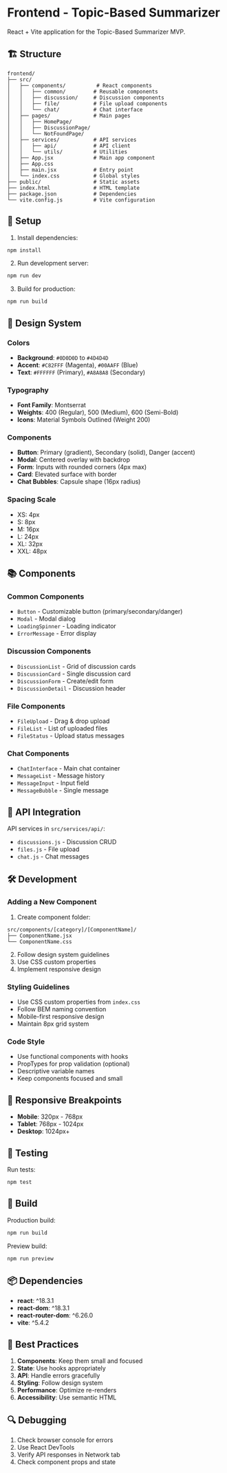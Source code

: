 # Frontend - Topic-Based Summarizer

React + Vite application for the Topic-Based Summarizer MVP.

## 🏗️ Structure

```
frontend/
├── src/
│   ├── components/          # React components
│   │   ├── common/         # Reusable components
│   │   ├── discussion/     # Discussion components
│   │   ├── file/           # File upload components
│   │   └── chat/           # Chat interface
│   ├── pages/              # Main pages
│   │   ├── HomePage/
│   │   ├── DiscussionPage/
│   │   └── NotFoundPage/
│   ├── services/           # API services
│   │   ├── api/            # API client
│   │   └── utils/          # Utilities
│   ├── App.jsx             # Main app component
│   ├── App.css
│   ├── main.jsx            # Entry point
│   └── index.css           # Global styles
├── public/                 # Static assets
├── index.html              # HTML template
├── package.json            # Dependencies
└── vite.config.js          # Vite configuration
```

## 🚀 Setup

1. Install dependencies:
```bash
npm install
```

2. Run development server:
```bash
npm run dev
```

3. Build for production:
```bash
npm run build
```

## 🎨 Design System

### Colors
- **Background**: `#0D0D0D` to `#4D4D4D`
- **Accent**: `#C82FFF` (Magenta), `#00AAFF` (Blue)
- **Text**: `#FFFFFF` (Primary), `#A8A8A8` (Secondary)

### Typography
- **Font Family**: Montserrat
- **Weights**: 400 (Regular), 500 (Medium), 600 (Semi-Bold)
- **Icons**: Material Symbols Outlined (Weight 200)

### Components
- **Button**: Primary (gradient), Secondary (solid), Danger (accent)
- **Modal**: Centered overlay with backdrop
- **Form**: Inputs with rounded corners (4px max)
- **Card**: Elevated surface with border
- **Chat Bubbles**: Capsule shape (16px radius)

### Spacing Scale
- XS: 4px
- S: 8px
- M: 16px
- L: 24px
- XL: 32px
- XXL: 48px

## 📚 Components

### Common Components
- `Button` - Customizable button (primary/secondary/danger)
- `Modal` - Modal dialog
- `LoadingSpinner` - Loading indicator
- `ErrorMessage` - Error display

### Discussion Components
- `DiscussionList` - Grid of discussion cards
- `DiscussionCard` - Single discussion card
- `DiscussionForm` - Create/edit form
- `DiscussionDetail` - Discussion header

### File Components
- `FileUpload` - Drag & drop upload
- `FileList` - List of uploaded files
- `FileStatus` - Upload status messages

### Chat Components
- `ChatInterface` - Main chat container
- `MessageList` - Message history
- `MessageInput` - Input field
- `MessageBubble` - Single message

## 🔌 API Integration

API services in `src/services/api/`:
- `discussions.js` - Discussion CRUD
- `files.js` - File upload
- `chat.js` - Chat messages

## 🛠️ Development

### Adding a New Component

1. Create component folder:
```
src/components/[category]/[ComponentName]/
├── ComponentName.jsx
└── ComponentName.css
```

2. Follow design system guidelines
3. Use CSS custom properties
4. Implement responsive design

### Styling Guidelines

- Use CSS custom properties from `index.css`
- Follow BEM naming convention
- Mobile-first responsive design
- Maintain 8px grid system

### Code Style

- Use functional components with hooks
- PropTypes for prop validation (optional)
- Descriptive variable names
- Keep components focused and small

## 📱 Responsive Breakpoints

- **Mobile**: 320px - 768px
- **Tablet**: 768px - 1024px
- **Desktop**: 1024px+

## 🧪 Testing

Run tests:
```bash
npm test
```

## 🚀 Build

Production build:
```bash
npm run build
```

Preview build:
```bash
npm run preview
```

## 📦 Dependencies

- **react**: ^18.3.1
- **react-dom**: ^18.3.1
- **react-router-dom**: ^6.26.0
- **vite**: ^5.4.2

## 🎯 Best Practices

1. **Components**: Keep them small and focused
2. **State**: Use hooks appropriately
3. **API**: Handle errors gracefully
4. **Styling**: Follow design system
5. **Performance**: Optimize re-renders
6. **Accessibility**: Use semantic HTML

## 🔍 Debugging

1. Check browser console for errors
2. Use React DevTools
3. Verify API responses in Network tab
4. Check component props and state


